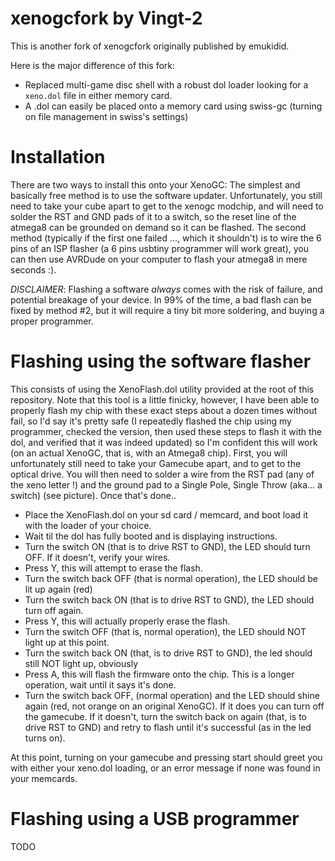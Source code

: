 # xenogcfork by Vingt-2
This is another fork of xenogcfork originally published by emukidid.

Here is the major difference of this fork:
* Replaced multi-game disc shell with a robust dol loader looking for a ``xeno.dol`` file in either memory card.
* A .dol can easily be placed onto a memory card using swiss-gc (turning on file management in swiss's settings)

# Installation  
There are two ways to install this onto your XenoGC: The simplest and basically free method is to use the software updater. Unfortunately, you still need to take your cube apart to get to the xenogc modchip, and will need to solder the RST and GND pads of it to a switch, so the reset line of the atmega8 can be grounded on demand so it can be flashed.
The second method (typically if the first one failed ..., which it shouldn't) is to wire the 6 pins of an ISP flasher (a 6 pins usbtiny programmer will work great), you can then use AVRDude on your computer to flash your atmega8 in mere seconds :).


*DISCLAIMER*: Flashing a software *always* comes with the risk of failure, and potential breakage of your device. In 99% of the time, a bad flash can be fixed by method #2, but it will require a tiny bit more soldering, and buying a proper programmer. 

# Flashing using the software flasher
This consists of using the XenoFlash.dol utility provided at the root of this repository. Note that this tool is a little finicky, however, I have been able to properly flash my chip with these exact steps about a dozen times without fail, so I'd say it's pretty safe (I repeatedly flashed the chip using my programmer, checked the version, then used these steps to flash it with the dol, and verified that it was indeed updated) so I'm confident this will work (on an actual XenoGC, that is, with an Atmega8 chip).
First, you will unfortunately still need to take your Gamecube apart, and to get to the optical drive. You will then need to solder a wire from the RST pad (any of the xeno letter !) and the ground pad to a Single Pole, Single Throw (aka... a switch) (see picture). Once that's done..
  * Place the XenoFlash.dol on your sd card / memcard, and boot load it with the loader of your choice.
  * Wait til the dol has fully booted and is displaying instructions.
  * Turn the switch ON (that is to drive RST to GND), the LED should turn OFF. If it doesn't, verify your wires.
  * Press Y, this will attempt to erase the flash.
  * Turn the switch back OFF (that is normal operation), the LED should be lit up again (red)
  * Turn the switch back ON (that is to drive RST to GND), the LED should turn off again.
  * Press Y, this will actually properly erase the flash.
  * Turn the switch OFF (that is, normal operation), the LED should NOT light up at this point.
  * Turn the switch back ON (that, is to drive RST to GND), the led should still NOT light up, obviously
  * Press A, this will flash the firmware onto the chip. This is a longer operation, wait until it says it's done.
  * Turn the switch back OFF, (normal operation) and the LED should shine again (red, not orange on an original XenoGC). If it does you can turn off the gamecube. If it doesn't, turn the switch back on again (that, is to drive RST to GND) and retry to flash until it's successful (as in the led turns on).
 
At this point, turning on your gamecube and pressing start should greet you with either your xeno.dol loading, or an error message if none was found in your memcards.

# Flashing using a USB programmer
TODO
  

